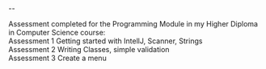 --<br>

Assessment completed for the Programming Module in my Higher Diploma in Computer Science course:<br>
Assessment 1	Getting started with IntellJ, Scanner, Strings	<br>
Assessment 2	Writing Classes, simple validation	<br>
Assessment 3	Create a menu	<br>
